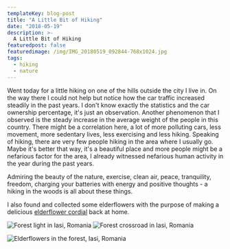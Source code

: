 ```yaml
---
templateKey: blog-post
title: "A Little Bit of Hiking"
date: "2018-05-19"
description: >-
  A Little Bit of Hiking
featuredpost: false
featuredimage: /img/IMG_20180519_092844-768x1024.jpg
tags:
  - hiking
  - nature
---
```


Went today for a little hiking on one of the hills outside the city I live in. On the way there I could not help but notice how the car traffic increased steadily in the past years. I don't know exactly the statistics and the car ownership percentage, it's just an observation. Another phenomenon that I observed is the steady increase in the average weight of the people in this country. There might be a correlation here, a lot of more polluting cars, less movement, more sedentary lives, less exercising and less hiking. Speaking of hiking, there are very few people hiking in the area where I usually go. Maybe it's better that way, it's a beautiful place and more people might be a nefarious factor for the area, I already witnessed nefarious human activity in the year during the past years.

Admiring the beauty of the nature, exercise, clean air, peace, tranquility, freedom, charging your batteries with energy and positive thoughts - a hiking in the woods is all about these things.

I also found and collected some elderflowers with the purpose of making a delicious [elderflower cordial](https://stefantesoi.com/elderflowers-haiku/) back at home.

![Forest light in Iasi, Romania](https://stefantesoi.com/wp-content/uploads/2018/05/IMG_20180519_092844-768x1024.jpg) ![Forest crossroad in Iasi, Romania](https://stefantesoi.com/wp-content/uploads/2018/05/IMG_20180519_103536-1024x768.jpg)

![Elderflowers in the forest, Iasi, Romania](https://stefantesoi.com/wp-content/uploads/2018/05/IMG_20180519_105058-1024x768.jpg)
